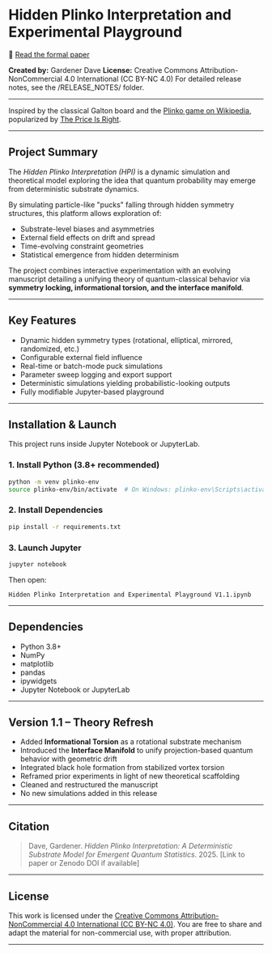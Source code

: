 # Hidden Plinko Interpretation and Experimental Playground

📄 [Read the formal paper](arXiv_submission/Hidden_Plinko_Interpretation_v1.1.1.pdf)

**Created by:** Gardener Dave
**License:** Creative Commons Attribution-NonCommercial 4.0 International (CC BY-NC 4.0)
For detailed release notes, see the /RELEASE_NOTES/ folder.

---

Inspired by the classical Galton board and the [Plinko game on Wikipedia](https://en.wikipedia.org/wiki/Plinko_%28pricing_game%29), popularized by [The Price Is Right](https://priceisright.fandom.com/wiki/Plinko/Gallery).

---

## Project Summary

The *Hidden Plinko Interpretation (HPI)* is a dynamic simulation and theoretical model exploring the idea that quantum probability may emerge from deterministic substrate dynamics.

By simulating particle-like "pucks" falling through hidden symmetry structures, this platform allows exploration of:

* Substrate-level biases and asymmetries
* External field effects on drift and spread
* Time-evolving constraint geometries
* Statistical emergence from hidden determinism

The project combines interactive experimentation with an evolving manuscript detailing a unifying theory of quantum-classical behavior via **symmetry locking, informational torsion, and the interface manifold**.

---

## Key Features

* Dynamic hidden symmetry types (rotational, elliptical, mirrored, randomized, etc.)
* Configurable external field influence
* Real-time or batch-mode puck simulations
* Parameter sweep logging and export support
* Deterministic simulations yielding probabilistic-looking outputs
* Fully modifiable Jupyter-based playground

---

## Installation & Launch

This project runs inside Jupyter Notebook or JupyterLab.

### 1. Install Python (3.8+ recommended)

```bash
python -m venv plinko-env
source plinko-env/bin/activate  # On Windows: plinko-env\Scripts\activate
```

### 2. Install Dependencies

```bash
pip install -r requirements.txt
```

### 3. Launch Jupyter

```bash
jupyter notebook
```

Then open:

```
Hidden Plinko Interpretation and Experimental Playground V1.1.ipynb
```

---

## Dependencies

* Python 3.8+
* NumPy
* matplotlib
* pandas
* ipywidgets
* Jupyter Notebook or JupyterLab

---

## Version 1.1 – Theory Refresh

* Added **Informational Torsion** as a rotational substrate mechanism
* Introduced the **Interface Manifold** to unify projection-based quantum behavior with geometric drift
* Integrated black hole formation from stabilized vortex torsion
* Reframed prior experiments in light of new theoretical scaffolding
* Cleaned and restructured the manuscript
* No new simulations added in this release

---

## Citation

> Dave, Gardener. *Hidden Plinko Interpretation: A Deterministic Substrate Model for Emergent Quantum Statistics*. 2025.
> \[Link to paper or Zenodo DOI if available]

---

## License

This work is licensed under the [Creative Commons Attribution-NonCommercial 4.0 International (CC BY-NC 4.0)](https://creativecommons.org/licenses/by-nc/4.0/).
You are free to share and adapt the material for non-commercial use, with proper attribution.

---

